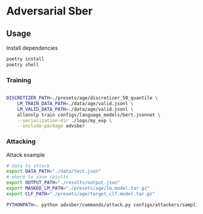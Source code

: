 # Adversarial Sber


## Usage

Install dependencies

```bash
poetry install
poetry shell
```

### Training 

```bash

DISCRETIZER_PATH=./presets/age/discretizer_50_quantile \
    LM_TRAIN_DATA_PATH=./data/age/valid.jsonl \
    LM_VALID_DATA_PATH=./data/age/valid.jsonl \
    allennlp train configs/language_models/bert.jsonnet \
    --serialization-dir ./logs/my_exp \
    --include-package advsber
```


### Attacking

Attack example

```bash
# data to attack
export DATA_PATH="./data/test.json"
# where to save results
export OUTPUT_PATH="./results/output.json"
export MASKED_LM_PATH="./presets/age/lm.model.tar.gz"
export CLF_PATH="./presets/age/target_clf.model.tar.gz"

PYTHONPATH=. python advsber/commands/attack.py configs/attackers/sampling_fool.jsonnet --samples 100
```
